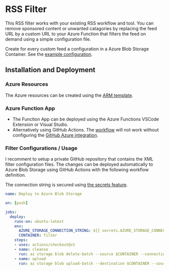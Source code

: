 # RSS Filter

This RSS filter works with your existing RSS workflow and tool.
You can remove sponsored content or unwanted catagories by replacing the feed URL by a custom URL to your Azure Function that filters the feed on demand using a simple configuration file.

Create for every custom feed a configuration in a Azure Blob Storage Container.
See the [example configuration](./example/heise-ticker.xml).

## Installation and Deployment

### Azure Resources

The Azure resources can be created using the [ARM template](./azuredeploy.json).

### Azure Function App

- The Function App can be deployed using the Azure Functions VSCode Extension or Visual Studio.
- Alternatively using GitHub Actions.
The [workflow](./.github/workflows/build.yml) will not work without configuring the [GitHub Azure integration](https://docs.microsoft.com/en-us/azure/azure-functions/functions-how-to-github-actions).

### Filter Configurations / Usage

I recomment to setup a private GitHub repository that contains the XML filter configuration files.
The changes can be deployed automatically to Azure Blob Storage using GitHub Actions with the following workflow definition.

The connection string is secured using [the secrets feature](https://help.github.com/en/actions/automating-your-workflow-with-github-actions/creating-and-using-encrypted-secrets).

```yaml
name: Deploy to Azure Blob Storage

on: [push]

jobs:
  deploy:
    runs-on: ubuntu-latest
    env:
      AZURE_STORAGE_CONNECTION_STRING: ${{ secrets.AZURE_STORAGE_CONNECTION_STRING }}
      CONTAINER: filter
    steps:
    - uses: actions/checkout@v1
    - name: cleanse
      run: az storage blob delete-batch --source $CONTAINER --connection-string $AZURE_STORAGE_CONNECTION_STRING
    - name: upload
      run: az storage blob upload-batch --destination $CONTAINER --source "$GITHUB_WORKSPACE" --pattern "*.xml" --connection-string $AZURE_STORAGE_CONNECTION_STRING
```
